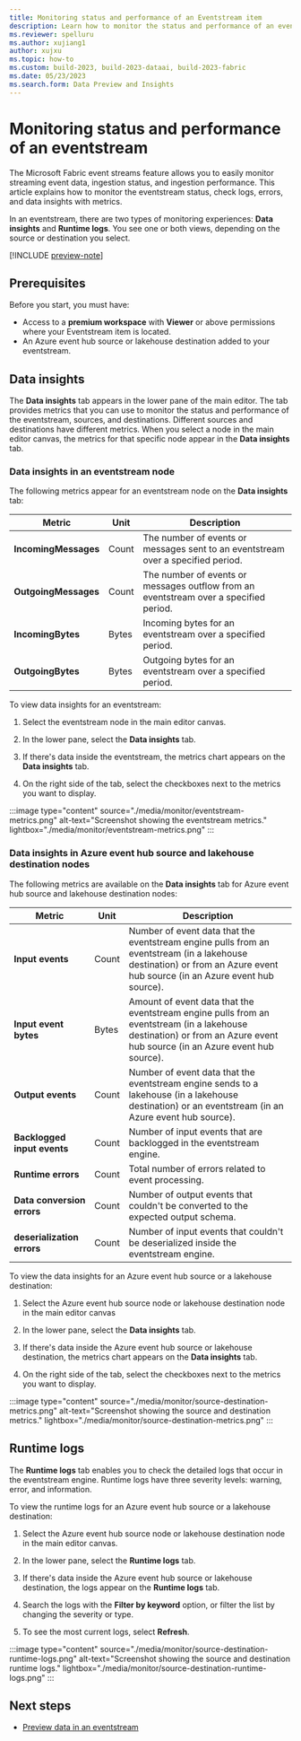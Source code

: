 ```yaml
---
title: Monitoring status and performance of an Eventstream item
description: Learn how to monitor the status and performance of an eventstream.
ms.reviewer: spelluru
ms.author: xujiang1
author: xujxu
ms.topic: how-to
ms.custom: build-2023, build-2023-dataai, build-2023-fabric
ms.date: 05/23/2023
ms.search.form: Data Preview and Insights
---
```


# Monitoring status and performance of an eventstream

The Microsoft Fabric event streams feature allows you to easily monitor streaming event data, ingestion status, and ingestion performance. This article explains how to monitor the eventstream status, check logs, errors, and data insights with metrics.

In an eventstream, there are two types of monitoring experiences: **Data insights** and **Runtime logs**. You see one or both views, depending on the source or destination you select.

[!INCLUDE [preview-note](../../includes/preview-note.md)]

## Prerequisites

Before you start, you must have:

- Access to a **premium workspace** with **Viewer** or above permissions where your Eventstream item is located.
- An Azure event hub source or lakehouse destination added to your eventstream.

## Data insights

The **Data insights** tab appears in the lower pane of the main editor. The tab provides metrics that you can use to monitor the status and performance of the eventstream, sources, and destinations. Different sources and destinations have different metrics. When you select a node in the main editor canvas, the metrics for that specific node appear in the **Data insights** tab.

### Data insights in an eventstream node

The following metrics appear for an eventstream node on the **Data insights** tab:

| Metric | Unit | Description |
|--|--|--|
| **IncomingMessages** | Count | The number of events or messages sent to an eventstream over a specified period. |
| **OutgoingMessages** | Count | The number of events or messages outflow from an eventstream over a specified period. |
| **IncomingBytes** | Bytes | Incoming bytes for an eventstream over a specified period. |
| **OutgoingBytes** | Bytes | Outgoing bytes for an eventstream over a specified period. |

To view data insights for an eventstream:

1. Select the eventstream node in the main editor canvas.

1. In the lower pane, select the **Data insights** tab.

1. If there's data inside the eventstream, the metrics chart appears on the **Data insights** tab.

1. On the right side of the tab, select the checkboxes next to the metrics you want to display.

:::image type="content" source="./media/monitor/eventstream-metrics.png" alt-text="Screenshot showing the eventstream metrics." lightbox="./media/monitor/eventstream-metrics.png" :::

### Data insights in Azure event hub source and lakehouse destination nodes

The following metrics are available on the **Data insights** tab for Azure event hub source and lakehouse destination nodes:

| Metric | Unit | Description |
|--|--|--|
| **Input events** | Count | Number of event data that the eventstream engine pulls from an eventstream (in a lakehouse destination) or from an Azure event hub source (in an Azure event hub source). |
| **Input event bytes** | Bytes | Amount of event data that the eventstream engine pulls from an eventstream (in a lakehouse destination) or from an Azure event hub source (in an Azure event hub source). |
| **Output events** | Count | Number of event data that the eventstream engine sends to a lakehouse (in a lakehouse destination) or an eventstream (in an Azure event hub source). |
| **Backlogged input events** | Count | Number of input events that are backlogged in the eventstream engine. |
| **Runtime errors** | Count | Total number of errors related to event processing. |
| **Data conversion errors** | Count | Number of output events that couldn't be converted to the expected output schema. |
| **deserialization errors** | Count | Number of input events that couldn't be deserialized inside the eventstream engine. |

To view the data insights for an Azure event hub source or a lakehouse destination:

1. Select the Azure event hub source node or lakehouse destination node in the main editor canvas

1. In the lower pane, select the **Data insights** tab.

1. If there's data inside the Azure event hub source or lakehouse destination, the metrics chart appears on the **Data insights** tab.

1. On the right side of the tab, select the checkboxes next to the metrics you want to display.

:::image type="content" source="./media/monitor/source-destination-metrics.png" alt-text="Screenshot showing the source and destination metrics." lightbox="./media/monitor/source-destination-metrics.png" :::

## Runtime logs

The **Runtime logs** tab enables you to check the detailed logs that occur in the eventstream engine. Runtime logs have three severity levels: warning, error, and information.

To view the runtime logs for an Azure event hub source or a lakehouse destination:

1. Select the Azure event hub source node or lakehouse destination node in the main editor canvas.

1. In the lower pane, select the **Runtime logs** tab.

1. If there's data inside the Azure event hub source or lakehouse destination, the logs appear on the **Runtime logs** tab.

1. Search the logs with the **Filter by keyword** option, or filter the list by changing the severity or type.

1. To see the most current logs, select **Refresh**.

:::image type="content" source="./media/monitor/source-destination-runtime-logs.png" alt-text="Screenshot showing the source and destination runtime logs." lightbox="./media/monitor/source-destination-runtime-logs.png" :::

## Next steps

- [Preview data in an eventstream](./preview-data.md)

